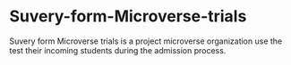 # Suvery-form-Microverse-trials
Suvery form Microverse trials is a project microverse organization use the test their incoming students during the admission process.
